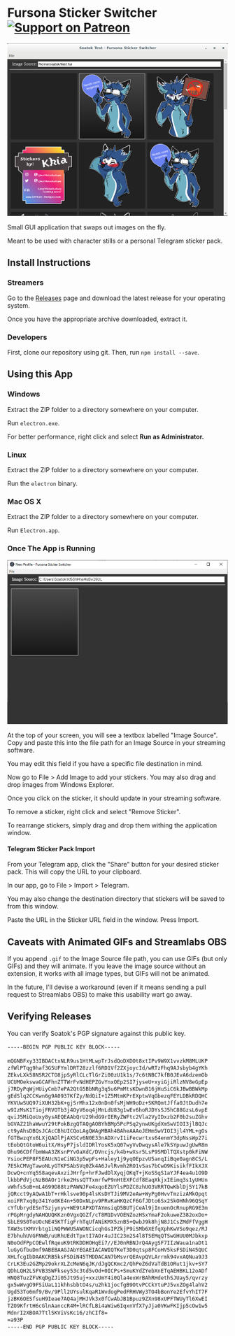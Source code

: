 # Fursona Sticker Switcher [![Support on Patreon](https://img.shields.io/endpoint.svg?url=https%3A%2F%2Fshieldsio-patreon.herokuapp.com%2Fsoatok&style=flat)](https://patreon.com/soatok)

![App Screenshot](docs/img/fursona-stickers-01.png)

Small GUI application that swaps out images on the fly. 

Meant to be used with character stills or a personal Telegram sticker pack.

## Install Instructions

### Streamers

Go to the [Releases](https://github.com/soatok/twitch-fursona-stickers/releases)
page and download the latest release for your operating system.

Once you have the appropriate archive downloaded, extract it. 

### Developers

First, clone our repository using git. Then, run `npm install --save`.

## Using this App

### Windows

Extract the ZIP folder to a directory somewhere on your computer.

Run `electron.exe`.

For better performance, right click and select **Run as Administrator.**

### Linux

Extract the ZIP folder to a directory somewhere on your computer.

Run the `electron` binary.

### Mac OS X

Extract the ZIP folder to a directory somewhere on your computer.

Run `Electron.app`.

### Once The App is Running

![App Screenshot](docs/img/fursona-stickers-00.png)

At the top of your screen, you will see a textbox labelled "Image Source".
Copy and paste this into the file path for an Image Source in your streaming 
software.
 
You may edit this field if you have a specific file destination in mind.

Now go to File > Add Image to add your stickers. You may also drag and drop
images from Windows Explorer.

Once you click on the sticker, it should update in your streaming software.

To remove a sticker, right click and select "Remove Sticker".

To rearrange stickers, simply drag and drop them withing the application
window.

#### Telegram Sticker Pack Import

From your Telegram app, click the "Share" button for your desired
sticker pack. This will copy the URL to your clipboard.

In our app, go to File > Import > Telegram.

You may also change the destination directory that stickers will be
saved to from this window.

Paste the URL in the Sticker URL field in the window. Press Import.

## Caveats with Animated GIFs and Streamlabs OBS

If you append `.gif` to the Image Source file path, you can use GIFs (but
only GIFs) and they will animate. If you leave the image source without an
extension, it works with all image types, but GIFs will not be animated.

In the future, I'll devise a workaround (even if it means sending a pull
request to Streamlabs OBS) to make this usability wart go away.

## Verifying Releases

You can verify Soatok's PGP signature against this public key.

```
-----BEGIN PGP PUBLIC KEY BLOCK-----

mQGNBFxy33IBDACtxNLR9us1HtMLwpTrJsdQoDXDOt8xtIPv9W9X1vvzkM8MLUKP
zfWlPTqg9haf3G5UFYmlDRT28zzlf6RD1Vf2ZXjoycId/wRTzFhq9AJsbyb4gYKh
ZEkvLXk58NSR2CTO8jpSyRlCLcTlGrZi00zU1k1s/7c6tNBC7kfB0JEvA6dzemOb
UCUMOekswaGCAFhnZTTWrFvNdHEPZGvYnxOEp2SI7jyseU+xyiGjiRlzNV8eGpEp
j7RDyPqWjHUiyCmb7ePA2QtG5BbNRg3q5u6PmMtsKDwnB16jHuSiC6kJBwBBWkMp
gEdSlq2CCKwn6g9A0937KfZy/NdQiI+1Z5MtmKPrEXptwVqGbezqFEYLDBkRDQHC
YKVUwSUQ97iXUH32bK+gjSrMhx12x0nDn0fsMjWH9oDz+SKRQmtJffa0JtDudh7e
w9IzMsK1TiojFRVOTb3j4OyV6oq4jMnLdU83g1wEv6hoRJDYsSJ5hC88GzsL6vpE
qviJ5MiQoUxy8ysAEQEAAbQrU29hdG9rIERyZWFtc2Vla2VyIDxzb2F0b2suZGhv
bGVAZ21haWwuY29tPokBzgQTAQgAOBYhBMp5PcPSq2ynwUKgdXmSwVIOI3jlBQJc
ct9yAhsDBQsJCAcCBhUICQoLAgQWAgMBAh4BAheAAAoJEHmSwVIOI3jl4YML+gOs
fGTBwzqYx6LXjQADlPjAXSCv6N0E33nADXrvI1iFecwrtxs64enmY3dpNssWp27i
tEobQtGtoW6uitX/HsyP7jsldIDRlYosK5xQ07wyVvDwqysAle7kSYpuwJgUwR8m
Ohu96CDffbmWwA3ZKsnPYvOaXdC/DVncjs/k4b+wXsr5LsP9SMDlTQXstp0kFiNW
YsiocPEP8F5EAUcN1eCiNG3p5wpFs+Haley1j9yqOEpzvU5anqIiBqe0agn8CS/L
7ESkCMVgTawoNLyGTKPSAbSVq0Zk4A6JvlRvmh2RO1vSas7bCwO9KisikfFIkXJX
DcwQ+cnYq5S8aqevAxziJHrfp+hrFJwdDlXyqjOKqT+jKoSSqS1aYJF4ea4u1O9D
lkbbPdVjcNzB0AOr1rke2HssQTTxmrfwP9nHtEXFCdf8EaqXkjxIEimq3s1yUHUn
vWhfs5oB+mL4699D88tzPAWNJFe4xqoEZUYlsPDZC8zhUO3VRRTQwKblDj5Y17kB
jQRcct9yAQwA1bT+rHklsve90p4lsKsDYTJi9MV2eAw+WyPg0HvvTmzizAMkOpqt
xoiFR7xq0p341Yo0KE4n+50DxNLpv9PRvKaHKQzCF6GfJDto6Sx2SkOHNh96QSqY
cYfUbrydESnT5zjynyv+WE9tAPXDTAYmsiqD5BUTjCeAl9jInuenOcRnupRG9E3m
rPGpMrgdyNAHQUQKKzn0VgxQGZf/cT8M1DvVOENZozHSxYmaF2okuweZ382oxDo+
SbLE9S0ToUOcNE45KTfigFrhTqUfANiKMX5znB5+QwbJ9k8hjN8J1CsZMdFfVggH
TAW3stKMVrbtg1iNQPWWU5AWONCicqhGsIPZkjP9iSMb6XEfqXphKwVSo9qez/RJ
E7bhuhUVGFNWB/uURhUEdtTpxtI7AOr4uJIC23m2S4l8TSEMqQTSwGHUU0MJbkxp
N0oOdFPpCOEwlfRqeuK9tRKDDHOHqEi7//EJ0nRBNJrQ4AygSF7IIzWaua1naDt1
luGyGfbuDmf9ABEBAAGJAbYEGAEIACAWIQTKeT3D0qtsp8FCoHV5ksFSDiN45QUC
XHLfcgIbDAAKCRB5ksFSDiN45TMDDACAN7bMsvrQEAvpQVLArrmk94vxAQNua9J3
CrLK3Eu2GZMp29okrXLZcMeN6qJK/dJgQCKmc2/QhPeZ6dVaTdB1ORut1jkv+SY7
QDhLQH2LSFVB3SWFksey53c3td5vOd+0ICPs+SmuKYdZYebXnETqAEHBKL12oADf
HNQ8TuzZFVKqDgZJi05Jt95uj+xxzUmY4i0Qla4exWrBAhRHdethSJUay5/qvrzy
gx5wWvgO9FSiUaL11khhsbbtO4s/u2hk1jocfgB9OtvPCCkYtuPJ5vxZOg4lahV2
Ugd53To6mf9/Bv/9Pll2UYsulKqaR1WvdogPedFRHVWy3TO4bBonYe2EfvYhIT7F
jzBK6OESfsuH9Ieae7AQ4ajMHJVk3x0fCwAbJB1Bpuz9ZXn98xUPFTWUyTl6XwEI
TZO9KfrtH6cGlnAanccR4M+lRCfLBi4aWiw6IqxnVfX7yJja0VKwFKIjp5cOw1w5
MdnrI2XBOA7TtlSKViVsKc16/zhCIf8=
=a93P
-----END PGP PUBLIC KEY BLOCK-----
```
